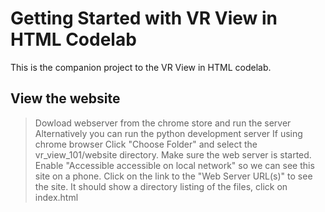 Getting Started with VR View in HTML Codelab
============================================

This is the companion project to the VR View in HTML codelab.



View the website
-------
> Dowload webserver from the chrome store and run the server
> Alternatively you can run the python development server
> If using chrome browser Click "Choose Folder" and select the vr_view_101/website directory.
> Make sure the web server is started.
> Enable "Accessible accessible on local network" so we can see this site on a phone.
> Click on the link to the "Web Server URL(s)" to see the site. It should show a directory listing of the files, click on index.html




